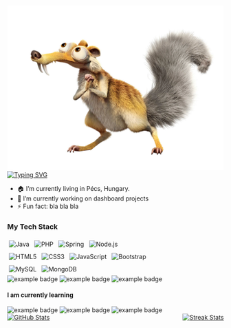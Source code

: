 <img src="iceage.png" alt="Ice Age"/>
<a href="https://git.io/typing-svg"><img src="https://readme-typing-svg.demolab.com?font=Fira+Code&pause=1000&width=435&lines=%F0%9F%91%8B+Hello+World%2C+I'm+Ibrahim!;A+Fullstack+web+developer" alt="Typing SVG"/></a>
<div>
  <ul>
    <li>🏠 I’m currently living in Pécs, Hungary.</li>
    <li>🔭 I’m currently working on dashboard projects</li>
    <li>⚡ Fun fact: bla bla bla</li>
  </ul>
</div>

<h3>My Tech Stack</h3>

<div>
  <img src="https://img.shields.io/badge/Java-ED8B00?style=for-the-badge&logo=openjdk&logoColor=white" alt="Java" style="vertical-align:top; margin:6px 4px">
  <img src="https://img.shields.io/badge/PHP-777BB4?style=for-the-badge&logo=php&logoColor=white" alt="PHP" style="vertical-align:top; margin:6px 4px">
  <img src="https://img.shields.io/badge/Spring-6DB33F?style=for-the-badge&logo=spring&logoColor=white" alt="Spring" style="vertical-align:top; margin:6px 4px">
  <img src="https://img.shields.io/badge/Node.js-43853D?style=for-the-badge&logo=node.js&logoColor=white" alt="Node.js" style="vertical-align:top; margin:6px 4px">
</div>
<div>
 <img src="https://img.shields.io/badge/HTML5-E34F26?style=for-the-badge&logo=html5&logoColor=white" alt="HTML5" style="vertical-align:top; margin:6px 4px">
  <img src="https://img.shields.io/badge/CSS3-1572B6?style=for-the-badge&logo=css3&logoColor=white" alt="CSS3" style="vertical-align:top; margin:6px 4px">
  <img src="https://img.shields.io/badge/JavaScript-F7DF1E?style=for-the-badge&logo=JavaScript&logoColor=white" alt="JavaScript" style="vertical-align:top; margin:6px 4px">
  <img src="https://img.shields.io/badge/Bootstrap-563D7C?style=for-the-badge&logo=bootstrap&logoColor=white" alt="Bootstrap" style="vertical-align:top; margin:6px 4px">
</div>

<div>
  <img src="https://img.shields.io/badge/MySQL-00000F?style=for-the-badge&logo=mysql&logoColor=white" alt="MySQL" style="vertical-align:top; margin:6px 4px">
  <img src="https://img.shields.io/badge/MongoDB-4EA94B?style=for-the-badge&logo=mongodb&logoColor=white" alt="MongoDB" style="vertical-align:top; margin:6px 4px">
  
</div>
<div>
  <img src="https://img.shields.io/badge/Heroku-430098?style=for-the-badge&logo=heroku&logoColor=white" alt="example badge" style="vertical-align:top margin:6px 4px">
  <img src="https://img.shields.io/badge/Amazon_AWS-232F3E?style=for-the-badge&logo=amazon-aws&logoColor=white" alt="example badge" style="vertical-align:top margin:6px 4px">
 <img src="https://img.shields.io/badge/GIT-E44C30?style=for-the-badge&logo=git&logoColor=white" alt="example badge" style="vertical-align:top margin:6px 4px">
  </div>
<h4>I am currently learning</h4>
<div>
<img src="https://img.shields.io/badge/Angular-DD0031?style=for-the-badge&logo=angular&logoColor=white" alt="example badge" style="vertical-align:top margin:6px 4px">
<img src="https://img.shields.io/badge/React-20232A?style=for-the-badge&logo=react&logoColor=61DAFB" alt="example badge" style="vertical-align:top margin:6px 4px">
<img src="https://img.shields.io/badge/Vue.js-35495E?style=for-the-badge&logo=vue.js&logoColor=4FC08D" alt="example badge" style="vertical-align:top margin:6px 4px"> 
</div>
<div style="display: flex; justify-content: space-between;">
  <a href="https://github.com/anuraghazra/github-readme-stats">
    <img src="https://github-readme-stats.vercel.app/api/top-langs/?username=190ibrahim&langs_count=8" alt="GitHub Stats" style="object-fit: contain;">
  </a>
  <a href="https://git.io/streak-stats">
    <img src="https://streak-stats.demolab.com?user=190ibrahim" alt="Streak Stats" style="object-fit: contain;">
  </a>
</div>
